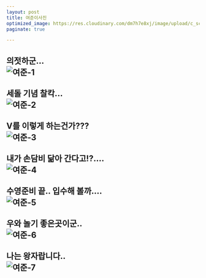 ```yaml
---
layout: post
title: 여준이사진
optimized_image: https://res.cloudinary.com/dm7h7e8xj/image/upload/c_scale,w_380/v1559825288/theme17_nlndhx.jpg
paginate: true

---
```


의젓하군...<br>
![여준-1](https://user-images.githubusercontent.com/100888733/156864172-9b8efdb7-ab78-4c0f-bcf2-5df5c799476c.jpg)
<br> <br>
세돌 기념 찰칵...<br>
![여준-2](https://user-images.githubusercontent.com/100888733/156864174-af1dd252-5b62-482c-a42d-7c3a65acb181.jpg)
<br> <br>
V를 이렇게 하는건가???<br>
![여준-3](https://user-images.githubusercontent.com/100888733/156864175-d08eb7c2-d002-448c-9b5a-be427bd41b12.jpg)
<br> <br>
내가 손담비 닮아 간다고!?....<br>
![여준-4](https://user-images.githubusercontent.com/100888733/156864176-94daf765-805f-4f7a-97e9-77a612ecf971.jpg)
<br> <br>
수영준비 끝.. 입수해 볼까....<br>
![여준-5](https://user-images.githubusercontent.com/100888733/156864178-d47e9935-e011-4dbc-8664-c4086bb32ffd.jpg)
<br> <br>
우와 놀기 좋은곳이군..<br>
![여준-6](https://user-images.githubusercontent.com/100888733/156864179-a9186d1a-e26f-45d1-8965-fad2a4e5afbd.jpg)
<br> <br>
나는 왕자랍니다..<br>
![여준-7](https://user-images.githubusercontent.com/100888733/156864170-05bc477c-759e-4c83-b56f-e93e847f1a51.jpg)
<br> <br>
---
